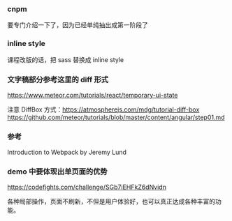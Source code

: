 ### cnpm

要专门介绍一下了，因为已经单纯抽出成第一阶段了

### inline style

课程改版的话，把 sass 替换成 inline style 

### 文字稿部分参考这里的 diff 形式

   https://www.meteor.com/tutorials/react/temporary-ui-state
   
   注意 DiffBox 方式：https://atmospherejs.com/mdg/tutorial-diff-box
   https://github.com/meteor/tutorials/blob/master/content/angular/step01.md

### 参考
Introduction to Webpack by Jeremy Lund


### demo 中要体现出单页面的优势

https://codefights.com/challenge/SGb7iEHFkZ6dNvidn

各种局部操作，页面不刷新，不但是用户体验好，也可以真正达成各种丰富的功能。